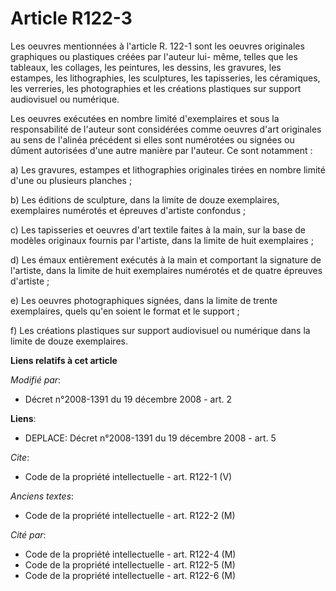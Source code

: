 # Article R122-3

Les oeuvres mentionnées à l'article R. 122-1 sont les oeuvres originales graphiques ou plastiques créées par l'auteur lui-
même, telles que les tableaux, les collages, les peintures, les dessins, les gravures, les estampes, les lithographies, les
sculptures, les tapisseries, les céramiques, les verreries, les photographies et les créations plastiques sur support
audiovisuel ou numérique. 

Les oeuvres exécutées en nombre limité d'exemplaires et sous la responsabilité de l'auteur sont considérées comme oeuvres
d'art originales au sens de l'alinéa précédent si elles sont numérotées ou signées ou dûment autorisées d'une autre manière
par l'auteur. Ce sont notamment : 

a) Les gravures, estampes et lithographies originales tirées en nombre limité d'une ou plusieurs planches ; 

b) Les éditions de sculpture, dans la limite de douze exemplaires, exemplaires numérotés et épreuves d'artiste confondus ; 

c) Les tapisseries et oeuvres d'art textile faites à la main, sur la base de modèles originaux fournis par l'artiste, dans la
limite de huit exemplaires ; 

d) Les émaux entièrement exécutés à la main et comportant la signature de l'artiste, dans la limite de huit exemplaires
numérotés et de quatre épreuves d'artiste ; 

e) Les oeuvres photographiques signées, dans la limite de trente exemplaires, quels qu'en soient le format et le support ; 

f) Les créations plastiques sur support audiovisuel ou numérique dans la limite de douze exemplaires.

**Liens relatifs à cet article**

_Modifié par_:

  - Décret n°2008-1391 du 19 décembre 2008 - art. 2

**Liens**:

  - DEPLACE: Décret n°2008-1391 du 19 décembre 2008 - art. 5

_Cite_:

  - Code de la propriété intellectuelle - art. R122-1 (V)

_Anciens textes_:

  - Code de la propriété intellectuelle - art. R122-2 (M)

_Cité par_:

  - Code de la propriété intellectuelle - art. R122-4 (M)
  - Code de la propriété intellectuelle - art. R122-5 (M)
  - Code de la propriété intellectuelle - art. R122-6 (M)
